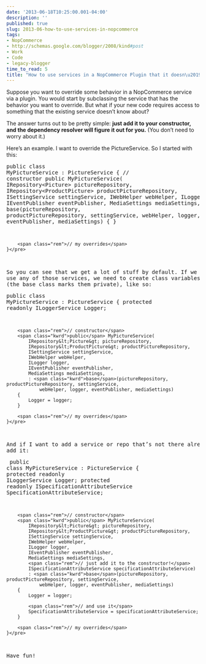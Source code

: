 ```yaml
---
date: '2013-06-18T10:25:00.001-04:00'
description: ''
published: true
slug: 2013-06-how-to-use-services-in-nopcommerce
tags:
- NopCommerce
- http://schemas.google.com/blogger/2008/kind#post
- Work
- Code
- legacy-blogger
time_to_read: 5
title: "How to use services in a NopCommerce Plugin that it doesn\u2019t use by default"
---
```



Suppose you want to override some behavior in a NopCommerce service via a plugin. You would start by subclassing the service that has the behavior you want to override. But what if your new code requires access to something that the existing service doesn’t know about? 

The answer turns out to be pretty simple: **just add it to your constructor, and the dependency resolver will figure it out for you.** (You don’t need to worry about it.)

Here’s an example. I want to override the PictureService. So I started with this:<pre class="csharpcode">    <span class="kwrd">public</span> <span class="kwrd">class</span> MyPictureService : PictureService
    {
        <span class="rem">// constructor</span>
        <span class="kwrd">public</span> MyPictureService(
            IRepository&lt;Picture&gt; pictureRepository, 
            IRepository&lt;ProductPicture&gt; productPictureRepository,
            ISettingService settingService, 
            IWebHelper webHelper, 
            ILogger logger, 
            IEventPublisher eventPublisher, 
            MediaSettings mediaSettings,
            : <span class="kwrd">base</span>(pictureRepository, productPictureRepository, settingService, 
                webHelper, logger, eventPublisher, mediaSettings)
        {
        }

        <span class="rem">// my overrides</span>
    }</pre>

So you can see that we get a lot of stuff by default. If we want to use any of those services, we need to create class variables for them (the base class marks them private), like so:<pre class="csharpcode">    <span class="kwrd">public</span> <span class="kwrd">class</span> MyPictureService : PictureService
    {
        <span class="kwrd">protected</span> <span class="kwrd">readonly</span> ILoggerService Logger;

        <span class="rem">// constructor</span>
        <span class="kwrd">public</span> MyPictureService(
            IRepository&lt;Picture&gt; pictureRepository, 
            IRepository&lt;ProductPicture&gt; productPictureRepository,
            ISettingService settingService, 
            IWebHelper webHelper, 
            ILogger logger, 
            IEventPublisher eventPublisher, 
            MediaSettings mediaSettings,
            : <span class="kwrd">base</span>(pictureRepository, productPictureRepository, settingService, 
                webHelper, logger, eventPublisher, mediaSettings)
        {
            Logger = logger;
        }

        <span class="rem">// my overrides</span>
    }</pre>

And if I want to add a service or repo that’s not there already? Just add it:<pre class="csharpcode">    <span class="kwrd">public</span> <span class="kwrd">class</span> MyPictureService : PictureService
    {
        <span class="kwrd">protected</span> <span class="kwrd">readonly</span> ILoggerService Logger;
        <span class="kwrd">protected</span> <span class="kwrd">readonly</span> ISpecificationAttributeService SpecificationAttributeService;

        <span class="rem">// constructor</span>
        <span class="kwrd">public</span> MyPictureService(
            IRepository&lt;Picture&gt; pictureRepository, 
            IRepository&lt;ProductPicture&gt; productPictureRepository,
            ISettingService settingService, 
            IWebHelper webHelper, 
            ILogger logger, 
            IEventPublisher eventPublisher, 
            MediaSettings mediaSettings,
            <span class="rem">// just add it to the constructor!</span>
            ISpecificationAttributeService specificationAttributeService)
            : <span class="kwrd">base</span>(pictureRepository, productPictureRepository, settingService, 
                webHelper, logger, eventPublisher, mediaSettings)
        {
            Logger = logger;

            <span class="rem">// and use it</span>
            SpecificationAttributeService = specificationAttributeService;
        }

        <span class="rem">// my overrides</span>
    }</pre>

Have fun!